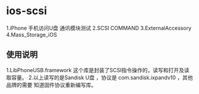 # ios-scsi

1.iPhone 手机访问U盘 通讯模块测试
2.SCSI COMMAND
3.ExternalAccessory
4.Mass_Storage_iOS

## 使用说明
1.LibPhoneUSB.framework   这个库是封装了SCSI指令操作的，读写和打开及读取容量。
2.以上读写的是Sandisk U盘 ，协议是 com.sandisk.ixpandv10   ，其他品牌的需要 知道固件协议重新编写库。

